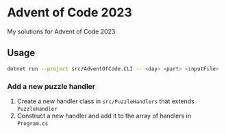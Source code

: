 # Advent of Code 2023

My solutions for Advent of Code 2023.

## Usage

```bash
dotnet run --project src/AdventOfCode.CLI -- <day> <part> <inputFile>
```

### Add a new puzzle handler

1. Create a new handler class in `src/PuzzleHandlers` that extends `PuzzleHandler`
2. Construct a new handler and add it to the array of handlers in `Program.cs`
